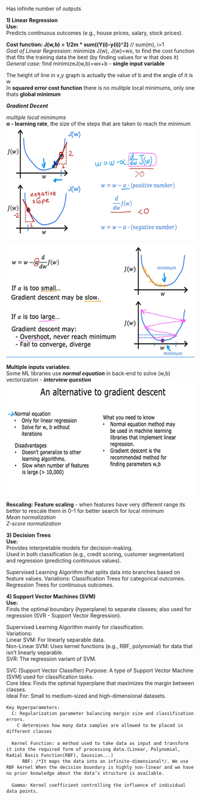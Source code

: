 Has infinite number of outputs

**1) Linear Regression**  
**Use:**  
    Predicts continuous outcomes (e.g., house prices, salary, stock prices).
   
  **Cost function: J(w,b) = 1/2m * sum((Y(i)-y(i))^2)** // sum(m), i=1  
  *Goal of Linear Regression:* minimize J(w), J(w)=wx, to find the cost function that fits the training data the best (by finding values for w that does it)  
  *General case:* find minimizeJ(w,b)=wx+b - **single input variable**
  
  The height of line in x,y graph is actually the value of b and the angle of it is w  
  In **squared error cost function** there is no mulitple local minimums, only one thats **global minimum**

***Gradient Decent*** 

*multiple local minimums*  
**&alpha; - learning rate**, the size of the steps that are taken to reach the minimum
<img src="Screenshot%202025-02-11%20005832.png" height="300">

<img src="Pictures/Screenshot%202025-02-11%20013128.png" height="300">  

**Multiple inputs variables**:   
Some ML libraries use ***normal equation*** in back-end to solve (w,b) vectorization - ***interview question***  
<img src="Screenshot%202025-02-11%20160930.png" height="300">  

**Rescaling:**
**Feature scaling** - when features have very different range its better to rescale them in 0-1 for better search for local minimum  
*Mean normalization*  
*Z-score normalization*  
  

**3) Decision Trees**  
  **Use:**  
    Provides interpretable models for decision-making.  
    Used in both classification (e.g., credit scoring, customer segmentation) and regression (predicting continuous values).  

  Supervised Learning Algorithm that splits data into branches based on feature values.
  Variations:
    Classification Trees for categorical outcomes.
    Regression Trees for continuous outcomes.

**4) Support Vector Machines (SVM)**  
**Use:**  
    Finds the optimal boundary (hyperplane) to separate classes; also used for regression (SVR - Support Vector Regression).

  Supervised Learning Algorithm mainly for classification.  
  Variations:  
    Linear SVM: For linearly separable data.  
    Non-Linear SVM: Uses kernel functions (e.g., RBF, polynomial) for data that isn’t linearly separable.  
    SVR: The regression variant of SVM.

  SVC (Support Vector Classifier)
    Purpose: A type of Support Vector Machine (SVM) used for classification tasks.  
    Core Idea: Finds the optimal hyperplane that maximizes the margin between classes.  
    Ideal For: Small to medium-sized and high-dimensional datasets.  

    Key Hyperparameters:
      C: Regularization parameter balancing margin size and classification errors.  
        C determines how many data samples are allowed to be placed in different classes  

      Kernel Function: a method used to take data as input and transform it into the required form of processing data.(Linear, Polynomial, Radial Basis Function(RBF), Gaussian...)
          RBF: /*It maps the data into an infinite-dimensional*/. We use RBF kernel When the decision boundary is highly non-linear and we have no prior knowledge about the data’s structure is available.

      Gamma: Kernel coefficient controlling the influence of individual data points.
